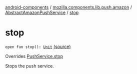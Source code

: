 [android-components](../../index.md) / [mozilla.components.lib.push.amazon](../index.md) / [AbstractAmazonPushService](index.md) / [stop](./stop.md)

# stop

`open fun stop(): `[`Unit`](https://kotlinlang.org/api/latest/jvm/stdlib/kotlin/-unit/index.html) [(source)](https://github.com/mozilla-mobile/android-components/blob/master/components/lib/push-amazon/src/main/java/mozilla/components/lib/push/amazon/AbstractAmazonPushService.kt#L77)

Overrides [PushService.stop](../../mozilla.components.concept.push/-push-service/stop.md)

Stops the push service.

